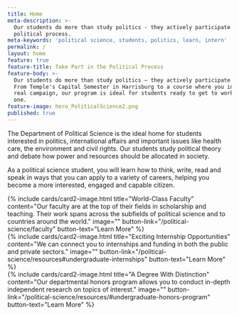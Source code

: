```yaml
---
title: Home
meta-description: >-
  Our students do more than study politics - they actively participate in the
  political process. 
meta-keywords: 'political science, students, politics, learn, intern'
permalink: /
layout: home
feature: true
feature-title: Take Part in the Political Process
feature-body: >-
  Our students do more than study politics — they actively participate in it.
  From Temple's Capital Semester in Harrisburg to a course where you intern on a
  real campaign, our program is ideal for students ready to get to work from day
  one.
feature-image: hero_PoliticalScience2.png
published: true
---
```

The Department of Political Science is the ideal home for students interested in politics, international affairs and important issues like health care, the environment and civil rights. Our students study political theory and debate how power and resources should be allocated in society.

As a political science student, you will learn how to think, write, read and speak in ways that  you can apply to a variety of careers, helping you become a more interested, engaged and capable citizen.

<div class="row row-wide">
  <div class="col m12 l4">{% include cards/card2-image.html 
    title="World-Class Faculty" 
    content="Our faculty are at the top of their fields in scholarship and teaching. Their work spans across the subfields of political science and to countries around the world." 
    image="" 
    button-link="/political-science/faculty" 
    button-text="Learn More" %}
  </div>
  <div class="row row-wide">
    <div class="col m12 l4">{% include cards/card2-image.html 
      title="Exciting Internship Opportunities" 
      content="We can connect you to internships and funding in both the public and private sectors." 
      image="" 
      button-link="/political-science/resources#undergraduate-internships" 
      button-text="Learn More" %}
    </div>
    <div class="row row-wide">
      <div class="col m12 l4">{% include cards/card2-image.html 
        title="A Degree With Distinction" 
        content="Our departmental honors program allows you to conduct in-depth independent research on topics of interest." 
        image="" 
        button-link="/political-science/resources/#undergraduate-honors-program" 
        button-text="Learn More" %}
      </div>
</div>
